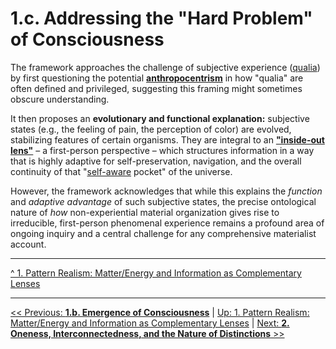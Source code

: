 # **1.c. Addressing the "Hard Problem" of Consciousness**

The framework approaches the challenge of subjective experience ([qualia](../glossary.md#qualia)) by first questioning the potential [**anthropocentrism**](../glossary.md#anthropocentrism) in how "qualia" are often defined and privileged, suggesting this framing might sometimes obscure understanding.

It then proposes an **evolutionary and functional explanation:** subjective states (e.g., the feeling of pain, the perception of color) are evolved, stabilizing features of certain organisms. They are integral to an [**"inside-out lens"**](../glossary.md#inside-out-lens) – a first-person perspective – which structures information in a way that is highly adaptive for self-preservation, navigation, and the overall continuity of that "[self-aware](../glossary.md#self-awareness) pocket" of the universe.

However, the framework acknowledges that while this explains the *function* and *adaptive advantage* of such subjective states, the precise ontological nature of *how* non-experiential material organization gives rise to irreducible, first-person phenomenal experience remains a profound area of ongoing inquiry and a central challenge for any comprehensive materialist account.

---

[^ 1. Pattern Realism: Matter/Energy and Information as Complementary Lenses](1-pattern-realism.md)

---
[<< Previous: **1.b. Emergence of Consciousness**](1b-emergence-of-consciousness.md) | [Up: 1. Pattern Realism: Matter/Energy and Information as Complementary Lenses](1-pattern-realism.md) | [Next: **2. Oneness, Interconnectedness, and the Nature of Distinctions** >>](../02-oneness-interconnectedness/2-oneness-interconnectedness.md)
